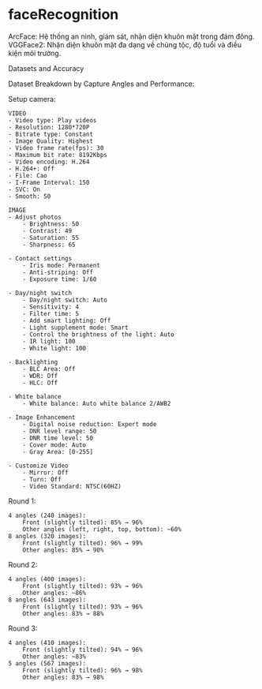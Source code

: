 # faceRecognition

<!-- lần 1
4 góc 240 -> 125 tấm: góc chính diện (nghiên vừa) 85% -> 96%, còn lại góc trái, phải, trên, dưới từ 60%
8 góc 320 -> 220 tấm: góc chính diện (nghiên vừa) 96% -> 99%, còn lại góc trái, phải, trên, dưới từ 85% -> 90%

lần 2 
4 góc 400 -> 100 tấm: góc chính diện (nghiên vừa) 93% -> 96%, còn lại góc trái, phải, trên, dưới từ 86%
8 góc 643 -> 192 tấm: góc chính diện (nghiên vừa) 93% -> 96%, còn lại góc trái, phải, trên, dưới từ 83% -> 88%

lần 3
4 góc 410 -> 121 tấm: góc chính diện (nghiên vừa) 94% -> 96%, còn lại góc trái, phải, trên, dưới từ 83%
8 góc 567 -> 222 tấm: góc chính diện (nghiên vừa) 96% -> 98%, còn lại góc trái, phải, trên, dưới từ 83% -> 98% -->

ArcFace:  Hệ thống an ninh, giám sát, nhận diện khuôn mặt trong đám đông.
VGGFace2: Nhận diện khuôn mặt đa dạng về chủng tộc, độ tuổi và điều kiện môi trường.

Datasets and Accuracy

Dataset Breakdown by Capture Angles and Performance:

Setup camera:

    VIDEO
    - Video type: Play videos
    - Resolution: 1280*720P
    - Bitrate type: Constant
    - Image Quality: Highest
    - Video frame rate(fps): 30
    - Maximum bit rate: 8192Kbps
    - Video encoding: H.264
    - H.264+: Off
    - File: Cao
    - I-Frame Interval: 150
    - SVC: On
    - Smooth: 50

    IMAGE
    - Adjust photos
        - Brightness: 50
        - Contrast: 49
        - Saturation: 55
        - Sharpness: 65

    - Contact settings
        - Iris mode: Permanent
        - Anti-striping: Off
        - Exposure time: 1/60
    
    - Day/night switch
        - Day/night switch: Auto
        - Sensitivity: 4
        - Filter time: 5
        - Add smart lighting: Off
        - Light supplement mode: Smart
        - Control the brightness of the light: Auto
        - IR light: 100
        - White light: 100

    - Backlighting
        - BLC Area: Off
        - WDR: Off
        - HLC: Off

    - White balance
        - White balance: Auto white balance 2/AWB2

    - Image Enhancement
        - Digital noise reduction: Expert mode
        - DNR level range: 50
        - DNR time level: 50
        - Cover mode: Auto
        - Gray Area: [0-255]

    - Customize Video
        - Mirror: Off
        - Turn: Off
        - Video Standard: NTSC(60HZ)


Round 1:

    4 angles (240 images):
        Front (slightly tilted): 85% → 96%
        Other angles (left, right, top, bottom): ~60%
    8 angles (320 images):
        Front (slightly tilted): 96% → 99%
        Other angles: 85% → 90%

Round 2:

    4 angles (400 images):
        Front (slightly tilted): 93% → 96%
        Other angles: ~86%
    8 angles (643 images):
        Front (slightly tilted): 93% → 96%
        Other angles: 83% → 88%

Round 3:

    4 angles (410 images):
        Front (slightly tilted): 94% → 96%
        Other angles: ~83%
    5 angles (567 images):
        Front (slightly tilted): 96% → 98%
        Other angles: 83% → 98%
